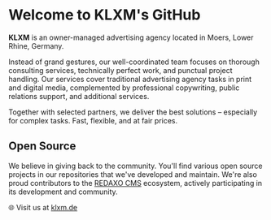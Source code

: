 # Welcome to KLXM's GitHub

**KLXM** is an owner-managed advertising agency located in Moers, Lower Rhine, Germany. 

Instead of grand gestures, our well-coordinated team focuses on thorough consulting services, technically perfect work, and punctual project handling. Our services cover traditional advertising agency tasks in print and digital media, complemented by professional copywriting, public relations support, and additional services.

Together with selected partners, we deliver the best solutions – especially for complex tasks. Fast, flexible, and at fair prices.

## Open Source

We believe in giving back to the community. You'll find various open source projects in our repositories that we've developed and maintain. We're also proud contributors to the [REDAXO CMS](https://github.com/redaxo) ecosystem, actively participating in its development and community.

🌐 Visit us at [klxm.de](https://klxm.de)
